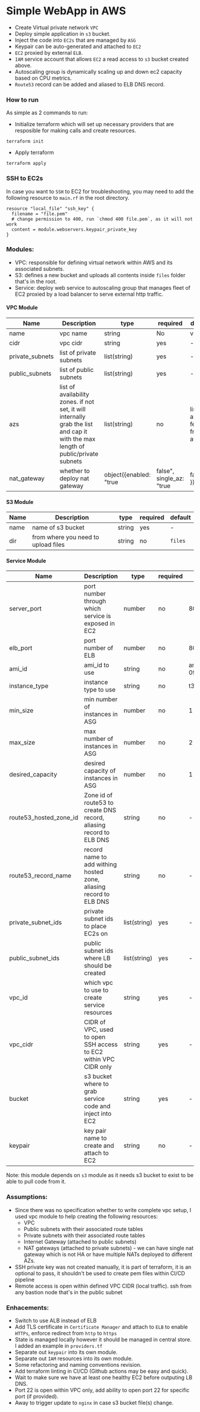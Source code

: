 # Simple WebApp in AWS

- Create Virtual private network `VPC`
- Deploy simple application in `s3` bucket.
- Inject the code into `EC2s` that are managed by `ASG` 
- Keypair can be auto-generated and attached to `EC2`
- `EC2` proxied by external `ELB`.
- `IAM` service account that allows `EC2` a read access to `s3` bucket created above.
- Autoscaling group is dynamically scaling up and down ec2 capacity based on CPU metrics.
- `Route53` record can be added and aliased to ELB DNS record.

### How to run

As simple as 2 commands to run:

- Initialize terraform which will set up necessary providers that are resposible for making calls and create resources. 

```
terraform init
```

- Apply terraform
```
terraform apply
```

### SSH to EC2s

In case you want to `SSH` to EC2 for troubleshooting, you may need to add the following resource to `main.rf` in the root directory.

```
resource "local_file" "ssh_key" {
  filename = "file.pem"
  # change permission to 400, run `chmod 400 file.pem`, as it will not work
  content = module.webservers.keypair_private_key
}
```

### Modules:
- VPC: responsible for defining virtual network within AWS and its associated subnets.
- S3: defines a new bucket and uploads all contents inside `files` folder that's in the root.
- Service: deploy web service to autoscaling group that manages fleet of EC2 proxied by a load balancer to serve external http traffic.

#### VPC Module
| Name | Description| type| required | default
|------|------------|-------|------|----|
| name  |  vpc name     |  string      | No     | vpc |
| cidr | vpc cidr | string | yes | - |
| private_subnets | list of private subnets | list(string) | yes | - |
| public_subnets | list of public subnets | list(string) | yes | - |
| azs | list of availability zones. if not set, it will internally grab the list and cap it with the max length of public/private subnets | list(string) | no | list of azs fetched from aws | 
|nat_gateway | whether to deploy nat gateway | object({enabled: "true|false", single_az: "true|false" }) | `enabled: true` and `single_az: true` | - |

#### S3 Module
| Name | Description| type| required | default 
|------|------------|-------|------|----|
| name | name of s3 bucket | string | yes | - |
| dir | from where you need to upload files | string | no | `files` |

#### Service Module
| Name | Description| type| required | default |
|------|------------|-------|------|----|
| server_port | port number through which service is exposed in EC2 | number | no | 80 |
| elb_port | port number of ELB | number | no | 80 |
| ami_id | ami_id to use | string | no | ami-09d3b3274b6c5d4aa |
| instance_type | instance type to use | string | no | t3.micro |
| min_size | min number of instances in ASG | number | no | 1 |
| max_size | max number of instances in ASG | number | no | 2 |
| desired_capacity | desired capacity of instances in ASG | number | no | 1 |
| route53_hosted_zone_id | Zone id of route53 to create DNS record, aliasing record to ELB DNS | string | no | - |
| route53_record_name | record name to add withing hosted zone, aliasing record to ELB DNS | string | no | - |
| private_subnet_ids | private subnet ids to place EC2s on | list(string) | yes | - |
| public_subnet_ids | public subnet ids where LB should be created | list(string) | yes | - |
| vpc_id | which vpc to use to create service resources | string | yes | - |
| vpc_cidr | CIDR of VPC, used to open SSH access to EC2 within VPC CIDR only | string | yes | - |
| bucket | s3 bucket where to grab service code and inject into EC2 | string | yes | - |
| keypair | key pair name to create and attach to EC2 | string | no | - |

Note: this module depends on `s3` module as it needs s3 bucket to exist to be able to pull code from it.

### Assumptions:
- Since there was no specification whether to write complete vpc setup, I used vpc module to help creating the following resources:
    - VPC
    - Public subnets with their associated route tables
    - Private subnets with their associated route tables
    - Internet Gateway (attached to public subnets)
    - NAT gateways (attached to private subnets) - we can have single nat gateway which is not HA or have multiple NATs deployed to different AZs.
- SSH private key was not created manually, it is part of terraform, it is an optional to pass, it shouldn't be used to create pem files within CI/CD pipeline
- Remote access is open within defined VPC CIDR (local traffic). ssh from any bastion node that's in the public subnet

### Enhacements: 
- Switch to use ALB instead of ELB 
- Add TLS certificate in `Certificate Manager` and attach to `ELB` to enable `HTTPs`, enforce redirect from `http` to `https`
- State is managed locally however it should be managed in central store. I added an example in `providers.tf`
- Separate out `keypair` into its own module.
- Separate out `IAM` resources into its own module.
- Some refactoring and naming conventions revision.
- Add terraform linting in CI/CD (Github actions may be easy and quick).
- Wait to make sure we have at least one healthy EC2 before outputing LB DNS.
- Port 22 is open within VPC only, add ability to open port 22 for specific port (if provided).
- Away to trigger update to `nginx` in case s3 bucket file(s) change.